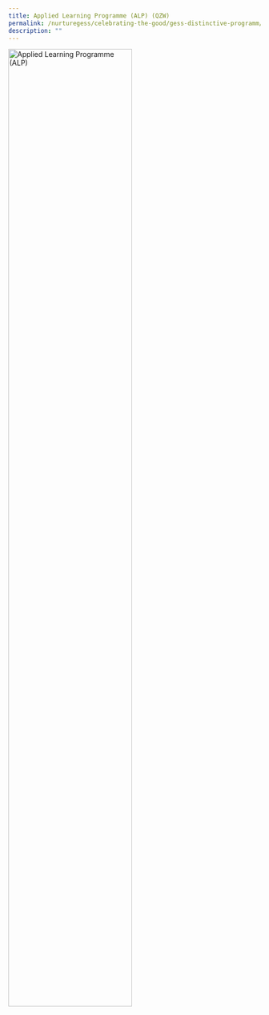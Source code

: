 ```yaml
---
title: Applied Learning Programme (ALP) (QZW)
permalink: /nurturegess/celebrating-the-good/gess-distinctive-programm/gess-probes-alp/
description: ""
---
```

<style>  
img {  
  display: block;  
  margin-left: auto;  
  margin-right: auto;  
}  
</style>  
<body><img src="LMAOOO" alt="Applied Learning Programme (ALP)" style="width:70%;">  
  
</body>
<br>